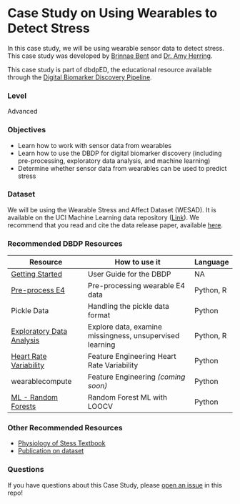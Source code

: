 # Case Study on Using Wearables to Detect Stress

In this case study, we will be using wearable sensor data to detect stress. This case study was developed by [Brinnae Bent](https://www.runsdata.org) and [Dr. Amy Herring](https://forge.duke.edu/amy-h-herring-scd). 

This case study is part of dbdpED, the educational resource available through the [Digital Biomarker Discovery Pipeline](https://www.dbdp.org).

### Level
Advanced

### Objectives

* Learn how to work with sensor data from wearables
* Learn how to use the DBDP for digital biomarker discovery (including pre-processing, exploratory data analysis, and machine learning)
* Determine whether sensor data from wearables can be used to predict stress

### Dataset
We will be using the Wearable Stress and Affect Dataset (WESAD). It is available on the UCI Machine Learning data repository ([Link](https://archive.ics.uci.edu/ml/datasets/WESAD+%28Wearable+Stress+and+Affect+Detection%29)). We recommend that you read and cite the data release paper, available [here](https://dl.acm.org/doi/10.1145/3242969.3242985).

### Recommended DBDP Resources


| Resource | How to use it | Language |
| ------ | ------ | ------ | 
| [Getting Started](https://github.com/DigitalBiomarkerDiscoveryPipeline/DBDP/wiki/USER-GUIDE) | User Guide for the DBDP | NA |
| [Pre-process E4](https://github.com/DigitalBiomarkerDiscoveryPipeline/Pre-process/tree/master/Empatica_E4) | Pre-processing wearable E4 data | Python, R |
| Pickle Data | Handling the pickle data format | Python |
| [Exploratory Data Analysis](https://github.com/DigitalBiomarkerDiscoveryPipeline/Exploratory-Data-Analysis) | Explore data, examine missingness, unsupervised learning | Python, R | 
| [Heart Rate Variability](https://github.com/DigitalBiomarkerDiscoveryPipeline/Heart-Rate-Variability) | Feature Engineering Heart Rate Variability | Python |
| wearablecompute | Feature Engineering *(coming soon)* | Python |
| [ML - Random Forests](https://github.com/DigitalBiomarkerDiscoveryPipeline/ML-Methods/tree/master/loocvRF) | Random Forest ML with LOOCV | Python |

### Other Recommended Resources

* [Physiology of Stess Textbook](https://samples.jblearning.com/0763740411/Ch%202_Seaward_Managing%20Stress_5e.pdf)
* [Publication on dataset](https://dl.acm.org/doi/10.1145/3242969.3242985)


### Questions

If you have questions about this Case Study, please [open an issue]() in this repo! 



[//]: # (These are reference links used in the body of this note and get stripped out when the markdown processor does its job. There is no need to format nicely because it shouldn't be seen. Thanks SO - http://stackoverflow.com/questions/4823468/store-comments-in-markdown-syntax)


   [dill]: <https://github.com/joemccann/dillinger>
   [git-repo-url]: <https://github.com/joemccann/dillinger.git>
   [john gruber]: <http://daringfireball.net>
   [df1]: <http://daringfireball.net/projects/markdown/>
   [markdown-it]: <https://github.com/markdown-it/markdown-it>
   [Ace Editor]: <http://ace.ajax.org>
   [node.js]: <http://nodejs.org>
   [Twitter Bootstrap]: <http://twitter.github.com/bootstrap/>
   [jQuery]: <http://jquery.com>
   [@tjholowaychuk]: <http://twitter.com/tjholowaychuk>
   [express]: <http://expressjs.com>
   [AngularJS]: <http://angularjs.org>
   [Gulp]: <http://gulpjs.com>

   [PlDb]: <https://github.com/joemccann/dillinger/tree/master/plugins/dropbox/README.md>
   [PlGh]: <https://github.com/joemccann/dillinger/tree/master/plugins/github/README.md>
   [PlGd]: <https://github.com/joemccann/dillinger/tree/master/plugins/googledrive/README.md>
   [PlOd]: <https://github.com/joemccann/dillinger/tree/master/plugins/onedrive/README.md>
   [PlMe]: <https://github.com/joemccann/dillinger/tree/master/plugins/medium/README.md>
   [PlGa]: <https://github.com/RahulHP/dillinger/blob/master/plugins/googleanalytics/README.md>
